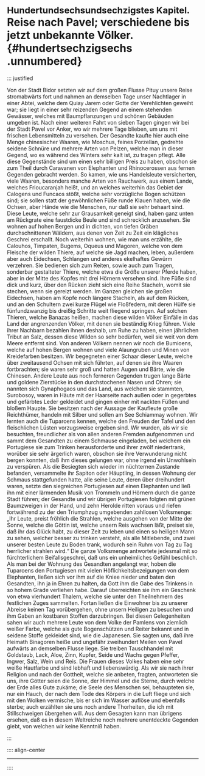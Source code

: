 # <small>Hundertundsechsundsechzigstes Kapitel.</small><br />Reise nach Pavel; verschiedene bis jetzt unbekannte Völker.{#hundertsechzigsechs .unnumbered}

::: justified

Von der Stadt Bidor setzten wir auf dem großen Flusse Pituy unsere Reise
stromabwärts fort und nahmen an demselben Tage unser Nachtlager in einer Abtei,
welche dem Quiay Jarem oder Gotte der Verehlichten geweiht war; sie liegt in
einer sehr reizenden Gegend an einem stehenden Gewässer, welches mit
Baumpflanzungen und schönen Gebäuden umgeben ist. Nach einer weiteren Fahrt von
sieben Tagen gingen wir bei der Stadt Pavel vor Anker, wo wir mehrere Tage
blieben, um uns mit frischen Lebensmitteln zu versehen. Der Gesandte kaufte hier
auch eine Menge chinesischer Waaren, wie Moschus, feines Porzellan, gedrehte
seidene Schnüre und mehrere Arten von Pelzen, welche man in dieser Gegend, wo es
während des Winters sehr kalt ist, zu tragen pflegt. Alle diese Gegenstände sind
um einen sehr billigen Preis zu haben, obschon sie zum Theil durch Caravanen von
Elephanten und Rhinocerossen aus fernen Gegenden gebracht werden. So kamen, wie
uns Handelsleute versicherten, viele Waaren, besonders manche Arten von
Rauchwerk, aus einem Lande, welches Frioucaranjah heißt, und an welches
weiterhin das Gebiet der Calogens und Funcaos stößt, welche sehr vorzügliche
Bogen schützen sind; sie sollen statt der gewöhnlichen Füße runde Klauen haben,
wie die Ochsen, aber Hände wie die Menschen, nur daß sie sehr behaart sind.
Diese Leute, welche sehr zur Grausamkeit geneigt sind, haben ganz unten am
Rückgrate eine faustdicke Beule und sind schrecklich anzusehen. Sie wohnen auf
hohen Bergen und in dichten, von tiefen Gräben durchschnittenen Wäldern, aus
denen von Zeit zu Zeit ein klägliches Geschrei erschallt. Noch weiterhin wohnen,
wie man uns erzählte, die Calouhos, Timpaten, Bugems, Oqueus und Magoren, welche
von dem Fleische der wilden Thiere, auf welche sie Jagd machen, leben, außerdem
aber auch Eidechsen, Schlangen und anderes ekelhaftes Gewürm verzehren. Sie
bedienen sich zum Reiten, sowie auch zum Tragen, sonderbar gestalteter Thiere,
welche etwa die Größe unserer Pferde haben, aber in der Mitte des Kopfes mit
drei Hörnern versehen sind. Ihre Füße sind dick und kurz, über den Rücken zieht
sich eine Reihe Stacheln, womit sie stechen, wenn sie gereizt werden. Im Ganzen
gleichen sie großen Eidechsen, haben am Kopfe noch längere Stacheln, als auf dem
Rücken, und an den Schultern zwei kurze Flügel wie Floßfedern, mit deren Hülfe
sie fünfundzwanzig bis dreißig Schritte weit fliegend springen. Auf solchen
Thieren, welche Banazas heißen, machen diese wilden Völker Einfälle in das Land
der angrenzenden Völker, mit denen sie beständig Krieg führen. Viele ihrer
Nachbarn bezahlen ihnen deshalb, um Ruhe zu haben, einen jährlichen Tribut an
Salz, dessen diese Wilden so sehr bedürfen, weil sie weit von dem Meere entfernt
sind. Von anderen Völkern nennen wir noch die Bumioens, welche auf hohen Bergen
wohnen und viele Alaungruben und Minen von Kreidefarben besitzen. Wir begegneten
einer Schaar dieser Leute, welche über zweitausend Ochsen mit sich führten, auf
denen sie ihre Waaren fortbrachten; sie waren sehr groß und hatten Augen und
Bärte, wie die Chinesen. Andere Leute aus noch ferneren Gegenden trugen lange
Bärte und goldene Zierstücke in den durchstochenen Nasen und Ohren; sie nannten
sich Gynaphogaos und das Land, aus welchem sie stammten, Surobosoy, waren in
Häute mit der Haarseite nach außen oder in gegerbtes und gefärbtes Leder
gekleidet und gingen einher mit nackten Füßen und bloßem Haupte. Sie besitzen
nach der Aussage der Kaufleute große Reichthümer, handeln mit Silber und sollen
am See Schiammay wohnen. Wir lernten auch die Tuparoens kennen, welche den
Freuden der Tafel und den fleischlichen Lüsten vorzugsweise ergeben sind. Wir
wurden, als wir sie besuchten, freundlicher als von allen anderen Fremden
aufgenommen und sammt dem Gesandten zu einem Schmause eingeladen, bei welchem
ein Portugiese sie zum Trinken herausforderte und ihrer zwölf niedertrank,
worüber sie sehr ärgerlich waren, obschon sie ihre Verwunderung nicht bergen
konnten, daß ihm dieses gelungen war, ohne irgend ein Unwohlsein zu verspüren.
Als die Besiegten sich wieder im nüchternen Zustande befanden, versammelte ihr
Sapiton oder Häuptling, in dessen Wohnung der Schmaus stattgefunden hatte, alle
seine Leute, deren über dreihundert waren, setzte den siegreichen Portugiesen
auf einen Elephanten und ließ ihn mit einer lärmenden Musik von Trommeln und
Hörnern durch die ganze Stadt führen; der Gesandte und wir übrigen Portugiesen
folgten mit grünen Baumzweigen in der Hand, und zehn Herolde ritten voraus und
riefen fortwährend zu der den Triumphzug umgebenden zahllosen Volksmenge: „Ihr
Leute, preist fröhlich die Strahlen, welche ausgehen von der Mitte der Sonne,
welche die Göttin ist, welche unsern Reis wachsen läßt, preiset sie, daß ihr das
Glück habt, zu dieser Zeit zu leben und einen so heiligen Mann zu sehen, welcher
besser zu trinken versteht, als alle Mitlebende, und zwei unserer besten Leute
zu Boden trank, wodurch sein Ruhm von Tag zu Tag herrlicher strahlen wird.“ Die
ganze Volksmenge antwortete jedesmal mit so fürchterlichem Beifallsgeschrei, daß
uns ein unheimliches Gefühl beschlich. Als man bei der Wohnung des Gesandten
angelangt war, hoben die Tuparoens den Portugiesen mit vielen
Höflichkeitsbezeigungen von dem Elephanten, ließen sich vor ihm auf die Kniee
nieder und baten den Gesandten, ihn ja in Ehren zu halten, da Gott ihm die Gabe
des Trinkens in so hohem Grade verliehen habe. Darauf überreichten sie ihm ein
Geschenk von etwa vierhundert Thalern, welche sie unter den Theilnehmern des
festlichen Zuges sammelten. Fortan ließen die Einwohner bis zu unserer Abreise
keinen Tag vorübergehen, ohne unsern Heiligen zu besuchen und ihm Gaben an
kostbaren Stoffen darzubringen. Bei diesen Gelegenheiten sahen wir auch mehrere
Leute von dem Volke der Pamlens von ziemlich weißer Farbe, welche als gute
Bogenschützen und Reiter bekannt und in seidene Stoffe gekleidet sind, wie die
Japanesen. Sie sagten uns, daß ihre Heimath Binagoren heiße und ungefähr
zweihundert Meilen von Pavel aufwärts an demselben Flusse liege. Sie treiben
Tauschhandel mit Goldstaub, Lack, Aloe, Zinn, Kupfer, Seide und Wachs gegen
Pfeffer, Ingwer, Salz, Wein und Reis. Die Frauen dieses Volkes haben eine sehr
weiße Hautfarbe und sind lebhaft und liebenswürdig. Als wir sie nach ihrer
Religion und nach der Gottheit, welche sie anbeten, fragten, antworteten sie
uns, ihre Götter seien die Sonne, der Himmel und die Sterne, durch welche der
Erde alles Gute zukäme; die Seele des Menschen sei, behaupteten sie, nur ein
Hauch, der nach dem Tode des Körpers in die Luft fliege und sich mit den Wolken
vermische, bis er sich im Wasser auflöse und ebenfalls sterbe; auch erzählten
sie uns noch andere Thorheiten, die ich mit Stillschweigen übergehen will. Aus
dem Gesagten kann man übrigens ersehen, daß es in diesem Weltreiche noch mehrere
unentdeckte Gegenden giebt, von welchen wir keine Kenntniß haben.

:::

:::: align-center
****
::::
